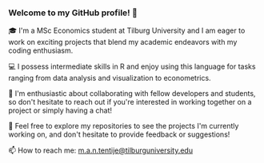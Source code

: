 ### Welcome to my GitHub profile! 👋

🎓 I'm a MSc Economics student at Tilburg University and I am eager to work on exciting projects that blend my academic endeavors with my coding enthusiasm.

💻 I possess intermediate skills in R and enjoy using this language for tasks ranging from data analysis and visualization to econometrics.

🤝 I'm enthusiastic about collaborating with fellow developers and students, so don't hesitate to reach out if you're interested in working together on a project or simply having a chat!

🚀 Feel free to explore my repositories to see the projects I'm currently working on, and don't hesitate to provide feedback or suggestions!

📫 How to reach me: m.a.n.tentije@tilburguniversity.edu
